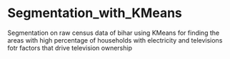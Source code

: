 # Segmentation_with_KMeans
 Segmentation on raw census data of bihar using KMeans for finding the areas with high percentage of households with electricity and televisions fotr factors that drive television ownership
